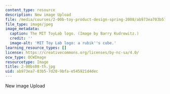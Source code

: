 ```yaml
---
content_type: resource
description: New image Upload
file: /media/courses/2-00b-toy-product-design-spring-2008/ab973ea703b57d209bfae545921d4dec_2-00bs08-th.jpg
file_type: image/jpeg
image_metadata:
  caption: The MIT ToyLab logo. (Image by Barry Kudrowitz.)
  credit: ''
  image-alt: 'MIT Toy Lab logo: a rubik''s cube.'
learning_resource_types: []
license: https://creativecommons.org/licenses/by-nc-sa/4.0/
ocw_type: OCWImage
resourcetype: Image
title: 2-00bs08-th.jpg
uid: ab973ea7-03b5-7d20-9bfa-e545921d4dec
---
```

New image Upload